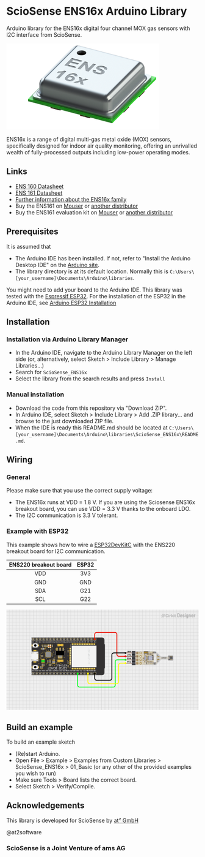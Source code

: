 # ScioSense ENS16x Arduino Library
Arduino library for the ENS16x digital four channel MOX gas sensors with I2C interface from ScioSense.

<img src="images/ens16x.png" width="400">

ENS16x is a range of digital multi-gas metal oxide (MOX) sensors, specifically designed for indoor air quality 
monitoring, offering an unrivalled wealth of fully-processed outputs including low-power operating modes.

## Links
* [ENS 160 Datasheet](https://www.sciosense.com/wp-content/uploads/2023/12/ENS160-Datasheet.pdf)
* [ENS 161 Datasheet](https://www.sciosense.com/wp-content/uploads/2023/12/ENS161-Datasheet.pdf)
* [Further information about the ENS16x family](https://www.sciosense.com/ens16x-digital-metal-oxide-multi-gas-sensor-family/)
* Buy the ENS161 on [Mouser](https://mou.sr/3NSRp0K) or [another distributor](https://www.sciosense.com/contact/)
* Buy the ENS161 evaluation kit on [Mouser](https://mou.sr/3vxi5xJ) or [another distributor](https://www.sciosense.com/contact/)


## Prerequisites
It is assumed that
 - The Arduino IDE has been installed.
   If not, refer to "Install the Arduino Desktop IDE" on the
   [Arduino site](https://www.arduino.cc/en/Guide/HomePage).
- The library directory is at its default location. Normally this is `C:\Users\[your_username]\Documents\Arduino\libraries`.

You might need to add your board to the Arduino IDE. This library was tested with the [Espressif ESP32](https://www.espressif.com/en/products/socs/esp32). 
For the installation of the ESP32 in the Arduino IDE, see [Arduino ESP32 Installation](https://docs.espressif.com/projects/arduino-esp32/en/latest/installing.html)


## Installation

### Installation via Arduino Library Manager
- In the Arduino IDE, navigate to the Arduino Library Manager on the left side (or, alternatively, select Sketch > Include Library > Manage Libraries...)
- Search for `ScioSense_ENS16x`
- Select the library from the search results and press `Install`

### Manual installation
- Download the code from this repository via "Download ZIP".
- In Arduino IDE, select Sketch > Include Library > Add .ZIP library... and browse to the just downloaded ZIP file.
- When the IDE is ready this README.md should be located at `C:\Users\[your_username]\Documents\Arduino\libraries\ScioSense_ENS16x\README.md`.

## Wiring

### General
Please make sure that you use the correct supply voltage:
- The ENS16x runs at VDD = 1.8 V. If you are using the Sciosense ENS16x breakout board, you can use VDD = 3.3 V thanks
to the onboard LDO. 
- The I2C communication is 3.3 V tolerant.

### Example with ESP32
This example shows how to wire a [ESP32DevKitC](https://docs.espressif.com/projects/esp-idf/en/latest/esp32/hw-reference/esp32/get-started-devkitc.html#get-started-esp32-devkitc-board-front) 
with the ENS220 breakout board for I2C communication.

| ENS220 breakout board | ESP32 |
|:---------------------:|:-----:|
|          VDD          |  3V3  |
|          GND          |  GND  |
|          SDA          |  G21  |
|          SCL          |  G22  |

<img src="images/ens16x_pin_out_esp32.png" width="1000">

## Build an example
To build an example sketch
 - (Re)start Arduino.
 - Open File > Example > Examples from Custom Libraries > ScioSense_ENS16x > 01_Basic (or any other of the provided examples you wish to run)
 - Make sure Tools > Board lists the correct board.
 - Select Sketch > Verify/Compile.

## Acknowledgements
This library is developed for ScioSense by [at² GmbH](https://www.at2-software.com/en/) 

@at2software

### ScioSense is a Joint Venture of ams AG
